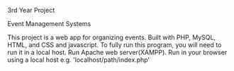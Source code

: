 3rd Year Project

Event Management Systems

This project is a web app for organizing events. Built with PHP, MySQL, HTML, and CSS and javascript. 
To fully run this program, you will need to run it in a local host. 
Run Apache web server(XAMPP).
Run in your browser using a local host e.g. 'localhost/path/index.php' 
